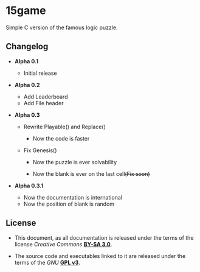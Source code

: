 # 15game

Simple C version of the famous logic puzzle.

## Changelog

- **Alpha 0.1**

  - Initial release

- **Alpha 0.2**

  - Add Leaderboard
  - Add File header

- **Alpha 0.3**

  - Rewrite Playable() and Replace()

    - Now the code is faster

  - Fix Genesis()

    - Now the puzzle is ever solvability

    - Now the blank is ever on the last cell~~(Fix soon)~~

- **Alpha 0.3.1**

  - Now the documentation is international
  - Now the position of blank is random

## License

- This document, as all documentation is released under the terms of the license _Creative Commons_ [**BY-SA 3.0**](http://creativecommons.org/licenses/by-sa/3.0/it/deed.it).

- The source code and executables linked to it are released under the terms of the _GNU_ [**GPL v3**](http://www.gnu.org/licenses/gpl-3.0.html).

